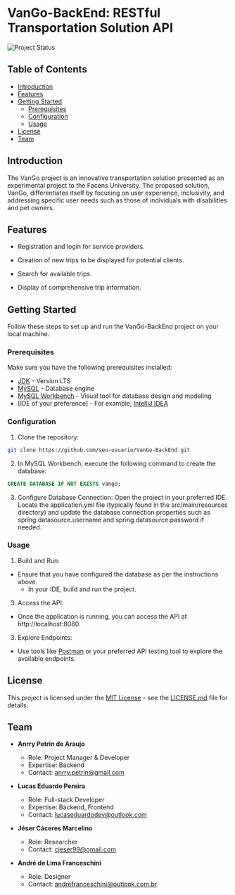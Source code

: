 # VanGo-BackEnd: RESTful Transportation Solution API
![Project Status](https://img.shields.io/badge/Status-In%20Progress-brightgreen)

## Table of Contents
- [Introduction](#introduction)
- [Features](#features)
- [Getting Started](#getting-started)
  - [Prerequisites](#prerequisites)
  - [Configuration](#configuration)
  - [Usage](#usage)
- [License](#license)
- [Team](#team)

## Introduction

The VanGo project is an innovative transportation solution presented as an experimental project to the Facens University. The proposed solution, VanGo, differentiates itself by focusing on user experience, inclusivity, and addressing specific user needs such as those of individuals with disabilities and pet owners.

## Features

- Registration and login for service providers.
  
- Creation of new trips to be displayed for potential clients.
  
- Search for available trips.
  
- Display of comprehensive trip information.

## Getting Started

Follow these steps to set up and run the VanGo-BackEnd project on your local machine.

### Prerequisites

Make sure you have the following prerequisites installed:

- [JDK](https://www.oracle.com/java/technologies/javase-downloads.html) - Version LTS
- [MySQL](https://www.mysql.com/) - Database engine
- [MySQL Workbench](https://www.mysql.com/products/workbench/) - Visual tool for database design and modeling
- [IDE of your preference] - For example, [IntelliJ IDEA](https://www.jetbrains.com/idea/)

### Configuration

1. Clone the repository:
```bash
git clone https://github.com/seu-usuario/VanGo-BackEnd.git
```
2. In MySQL Workbench, execute the following command to create the database:
```sql
CREATE DATABASE IF NOT EXISTS vango;
```
3. Configure Database Connection:
Open the project in your preferred IDE.
Locate the application.yml file (typically found in the src/main/resources directory) and update the database connection properties such as spring.datasource.username and spring.datasource.password if needed.

### Usage

1. Build and Run:
- Ensure that you have configured the database as per the instructions above.
  - In your IDE, build and run the project.

3. Access the API:
- Once the application is running, you can access the API at http://localhost:8080.

3. Explore Endpoints:
- Use tools like [Postman](https://www.postman.com/downloads/) or your preferred API testing tool to explore the available endpoints.

## License

This project is licensed under the [MIT License](https://opensource.org/licenses/MIT) - see the [LICENSE.md](LICENSE.md) file for details.

## Team

- **Anrry Petrin de Araujo**
  - Role: Project Manager & Developer
  - Expertise: Backend
  - Contact: [anrry.petrin@gmail.com](mailto:anrry.petrin@gmail.com)

- **Lucas Eduardo Pereira**
  - Role: Full-stack Developer
  - Expertise: Backend, Frontend
  - Contact: [lucaseduardodev@outlook.com](mailto:lucaseduardodev@outlook.com)

- **Jéser Cáceres Marcelino**
  - Role: Researcher
  - Contact: [cjeser99@gmail.com](mailto:cjeser99@gmail.com)

- **André de Lima Franceschini**
  - Role: Designer
  - Contact: [andrefranceschini@outlook.com.br](mailto:andrefranceschini@outlook.com.br) 
